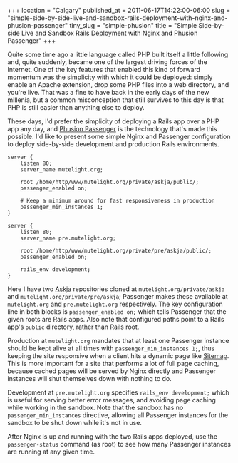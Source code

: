 +++
location = "Calgary"
published_at = 2011-06-17T14:22:00-06:00
slug = "simple-side-by-side-live-and-sandbox-rails-deployment-with-nginx-and-phusion-passenger"
tiny_slug = "simple-phusion"
title = "Simple Side-by-side Live and Sandbox Rails Deployment with Nginx and Phusion Passenger"
+++

Quite some time ago a little language called PHP built itself a little following and, quite suddenly, became one of the largest driving forces of the Internet. One of the key features that enabled this kind of forward momentum was the simplicity with which it could be deployed: simply enable an Apache extension, drop some PHP files into a web directory, and you're live. That was a fine to have back in the early days of the new millenia, but a common misconception that still survives to this day is that PHP is still easier than anything else to deploy.

These days, I'd prefer the simplicity of deploying a Rails app over a PHP app any day, and [Phusion Passenger](http://www.modrails.com/) is the technology that's made this possible. I'd like to present some simple Nginx and Passenger configuration to deploy side-by-side development and production Rails environments.


``` nginx
server {
    listen 80;
    server_name mutelight.org;

    root /home/http/www/mutelight.org/private/askja/public/;
    passenger_enabled on;

    # Keep a minimum around for fast responsiveness in production
    passenger_min_instances 1;
}

server {
    listen 80;
    server_name pre.mutelight.org;

    root /home/http/www/mutelight.org/private/pre/askja/public/;
    passenger_enabled on;

    rails_env development;
}
```

Here I have two [Askja](http://github.com/brandur/askja) repositories cloned at `mutelight.org/private/askja` and `mutelight.org/private/pre/askja`; Passenger makes these available at `mutelight.org` and `pre.mutelight.org` respectively. The key configuration line in both blocks is `passenger_enabled on;` which tells Passenger that the given roots are Rails apps. Also note that configured paths point to a Rails app's `public` directory, rather than Rails root.

Production at `mutelight.org` mandates that at least one Passenger instance should be kept alive at all times with `passenger_min_instances 1;`, thus keeping the site responsive when a client hits a dynamic page like [Sitemap](http://mutelight.org/sitemap.xml). This is more important for a site that performs a lot of full page caching, because cached pages will be served by Nginx directly and Passenger instances will shut themselves down with nothing to do.

Development at `pre.mutelight.org` specifies `rails_env development;` which is useful for serving better error messages, and avoiding page caching while working in the sandbox. Note that the sandbox has no `passenger_min_instances` directive, allowing all Passenger instances for the sandbox to be shut down while it's not in use.

After Nginx is up and running with the two Rails apps deployed, use the `passenger-status` command (as root) to see how many Passenger instances are running at any given time.
